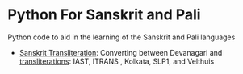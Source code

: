 # Python For Sanskrit and Pali
Python code to aid in the learning of the Sanskrit and Pali languages

- [Sanskrit Transliteration](https://github.com/jonfernq/Python-For-Sanskrit-Pali/tree/main/SanskritTransliteration): Converting between Devanagari and [transliterations](https://en.wikipedia.org/wiki/Devanagari_transliteration): IAST, ITRANS , Kolkata, SLP1, and Velthuis    
